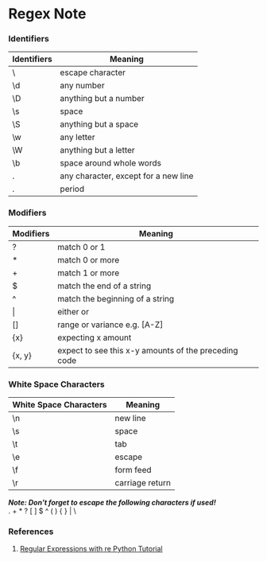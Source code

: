 Regex Note
==========

### Identifiers

| Identifiers | Meaning |
|-------------|---------|
| \  | escape character |
| \d | any number |
| \D | anything but a number |
| \s | space |
| \S | anything but a space |
| \w | any letter |
| \W | anything but a letter |
| \b | space around whole words |
| .  | any character, except for a new line |
| \. | period |

### Modifiers

| Modifiers | Meaning |
|-----------|---------|
| ? | match 0 or 1 |
| * | match 0 or more |
| + | match 1 or more|
| $ | match the end of a string |
| ^ | match the beginning of a string |
| &#124; | either or |
| [] | range or variance e.g. [A-Z]|
| {x}  | expecting x amount |
| {x, y} | expect to see this x-y amounts of the preceding code

### White Space Characters

| White Space Characters | Meaning |
|-----------|---------|
| \n | new line |
| \s | space |
| \t | tab |
| \e | escape |
| \f | form feed |
| \r | carriage return |

**_Note: Don't forget to escape the following characters if used!_**  
. + * ? [ ] $ ^ ( ) { } | \


### References

1. [Regular Expressions with re Python Tutorial](https://pythonprogramming.net/regular-expressions-regex-tutorial-python-3/)
